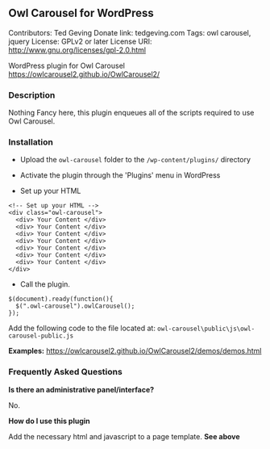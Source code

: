 ## Owl Carousel for WordPress
Contributors: Ted Geving
Donate link: tedgeving.com
Tags: owl carousel, jquery
License: GPLv2 or later
License URI: http://www.gnu.org/licenses/gpl-2.0.html

WordPress plugin for Owl Carousel https://owlcarousel2.github.io/OwlCarousel2/

### Description

Nothing Fancy here, this plugin enqueues all of the scripts required to use Owl Carousel.

###  Installation

- Upload the `owl-carousel` folder to the `/wp-content/plugins/` directory

- Activate the plugin through the 'Plugins' menu in WordPress

- Set up your HTML

```
<!-- Set up your HTML -->
<div class="owl-carousel">
  <div> Your Content </div>
  <div> Your Content </div>
  <div> Your Content </div>
  <div> Your Content </div>
  <div> Your Content </div>
  <div> Your Content </div>
  <div> Your Content </div>
</div>
```

- Call the plugin.

```
$(document).ready(function(){
  $(".owl-carousel").owlCarousel();
});
```

Add the following code to the file located at:
`owl-carousel\public\js\owl-carousel-public.js`

**Examples:**
https://owlcarousel2.github.io/OwlCarousel2/demos/demos.html

###  Frequently Asked Questions

**Is there an administrative panel/interface?**

No.

**How do I use this plugin**

Add the necessary html and javascript to a page template. 
**See above**
